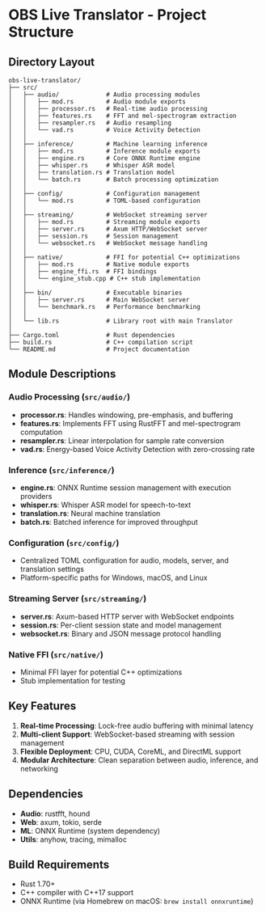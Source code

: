 # OBS Live Translator - Project Structure

## Directory Layout

```
obs-live-translator/
├── src/
│   ├── audio/             # Audio processing modules
│   │   ├── mod.rs         # Audio module exports
│   │   ├── processor.rs   # Real-time audio processing
│   │   ├── features.rs    # FFT and mel-spectrogram extraction
│   │   ├── resampler.rs   # Audio resampling
│   │   └── vad.rs         # Voice Activity Detection
│   │
│   ├── inference/         # Machine learning inference
│   │   ├── mod.rs         # Inference module exports
│   │   ├── engine.rs      # Core ONNX Runtime engine
│   │   ├── whisper.rs     # Whisper ASR model
│   │   ├── translation.rs # Translation model
│   │   └── batch.rs       # Batch processing optimization
│   │
│   ├── config/            # Configuration management
│   │   └── mod.rs         # TOML-based configuration
│   │
│   ├── streaming/         # WebSocket streaming server
│   │   ├── mod.rs         # Streaming module exports
│   │   ├── server.rs      # Axum HTTP/WebSocket server
│   │   ├── session.rs     # Session management
│   │   └── websocket.rs   # WebSocket message handling
│   │
│   ├── native/            # FFI for potential C++ optimizations
│   │   ├── mod.rs         # Native module exports
│   │   ├── engine_ffi.rs  # FFI bindings
│   │   └── engine_stub.cpp # C++ stub implementation
│   │
│   ├── bin/               # Executable binaries
│   │   ├── server.rs      # Main WebSocket server
│   │   └── benchmark.rs   # Performance benchmarking
│   │
│   └── lib.rs             # Library root with main Translator
│
├── Cargo.toml             # Rust dependencies
├── build.rs               # C++ compilation script
└── README.md              # Project documentation
```

## Module Descriptions

### Audio Processing (`src/audio/`)
- **processor.rs**: Handles windowing, pre-emphasis, and buffering
- **features.rs**: Implements FFT using RustFFT and mel-spectrogram computation
- **resampler.rs**: Linear interpolation for sample rate conversion
- **vad.rs**: Energy-based Voice Activity Detection with zero-crossing rate

### Inference (`src/inference/`)
- **engine.rs**: ONNX Runtime session management with execution providers
- **whisper.rs**: Whisper ASR model for speech-to-text
- **translation.rs**: Neural machine translation
- **batch.rs**: Batched inference for improved throughput

### Configuration (`src/config/`)
- Centralized TOML configuration for audio, models, server, and translation settings
- Platform-specific paths for Windows, macOS, and Linux

### Streaming Server (`src/streaming/`)
- **server.rs**: Axum-based HTTP server with WebSocket endpoints
- **session.rs**: Per-client session state and model management
- **websocket.rs**: Binary and JSON message protocol handling

### Native FFI (`src/native/`)
- Minimal FFI layer for potential C++ optimizations
- Stub implementation for testing

## Key Features

1. **Real-time Processing**: Lock-free audio buffering with minimal latency
2. **Multi-client Support**: WebSocket-based streaming with session management
3. **Flexible Deployment**: CPU, CUDA, CoreML, and DirectML support
4. **Modular Architecture**: Clean separation between audio, inference, and networking

## Dependencies

- **Audio**: rustfft, hound
- **Web**: axum, tokio, serde
- **ML**: ONNX Runtime (system dependency)
- **Utils**: anyhow, tracing, mimalloc

## Build Requirements

- Rust 1.70+
- C++ compiler with C++17 support
- ONNX Runtime (via Homebrew on macOS: `brew install onnxruntime`)